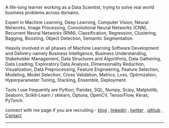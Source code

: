 A life-long learner working as a Data Scientist, trying to solve real world business problems across domains. 

Expert in Machine Learning, Deep Learning, Computer Vision, Neural Networks, Image Processing, Convolutional Neural Networks (CNN), Recurrent Neural Networks (RNN), Classification, Regression, Clustering, Bagging, Boosting, Object Detection, Semantic Segmentation.

Heavily involved in all phases of Machine Learning Software Development and Delivery namely Business Intelligence, Business Understanding, Stakeholder Management, Data Structures and Algorithms, Data Gathering, Data Loading, Exploratory Data Analysis, Dimensionality Reduction, Visualization, Data Preprocessing, Feature Engineering, Feature Selection, Modeling, Model Selection, Cross Validation, Metrics, Loss, Optimization, Hyperparameter Tuning, Stacking, Ensemble, Deployment.

Tools I use frequently are Python, Pandas, SQL, Numpy, Scipy, Matplotlib, Seaborn, Scikit-Learn / sklearn, Optuna, OpenCV, TensorFlow, Keras, PyTorch.

connect with me page if you are recruiting.-
[blog](https://rahulbakshee.github.io/iWriteHere/)
,
[linkedin](https://www.linkedin.com/in/rahulbakshee/)
,
[twitter](https://twitter.com/rahulbakshee)
,
[github](https://github.com/rahulbakshee)
,
[Contact](https://rahulbakshee.github.io/iWriteHere/contact.html)


---
